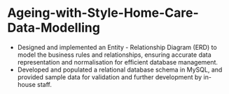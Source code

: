 # Ageing-with-Style-Home-Care-Data-Modelling
-	Designed and implemented an Entity - Relationship Diagram (ERD) to model the business rules and relationships, ensuring accurate data representation and normalisation for efficient database management.
-	Developed and populated a relational database schema in MySQL, and provided sample data for validation and further development by in-house staff.
